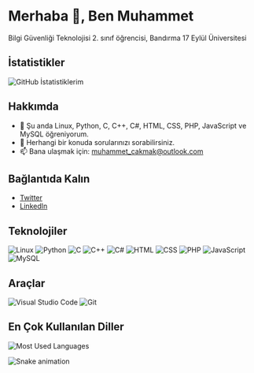 # Merhaba 👋, Ben Muhammet

Bilgi Güvenliği Teknolojisi 2. sınıf öğrencisi, Bandırma 17 Eylül Üniversitesi

## İstatistikler
![GitHub İstatistiklerim](https://github-readme-stats.vercel.app/api?username=muhametcakmak&show_icons=true&theme=radical)

## Hakkımda
- 🌱 Şu anda Linux, Python, C, C++, C#, HTML, CSS, PHP, JavaScript ve MySQL öğreniyorum.
- 💬 Herhangi bir konuda sorularınızı sorabilirsiniz.
- 📫 Bana ulaşmak için: muhammet_cakmak@outlook.com


## Bağlantıda Kalın
- [Twitter](https://x.com/MuhammetCkmak)
- [LinkedIn](https://www.linkedin.com/in/muhammetcakmakk/)

## Teknolojiler
![Linux](https://img.shields.io/badge/-Linux-black?style=flat-square&logo=linux)
![Python](https://img.shields.io/badge/-Python-black?style=flat-square&logo=python)
![C](https://img.shields.io/badge/-C-black?style=flat-square&logo=c)
![C++](https://img.shields.io/badge/-C++-black?style=flat-square&logo=cplusplus)
![C#](https://img.shields.io/badge/-C%23-black?style=flat-square&logo=csharp)
![HTML](https://img.shields.io/badge/-HTML-black?style=flat-square&logo=html5)
![CSS](https://img.shields.io/badge/-CSS-black?style=flat-square&logo=css3)
![PHP](https://img.shields.io/badge/-PHP-black?style=flat-square&logo=php)
![JavaScript](https://img.shields.io/badge/-JavaScript-black?style=flat-square&logo=javascript)
![MySQL](https://img.shields.io/badge/-MySQL-black?style=flat-square&logo=mysql)

## Araçlar
![Visual Studio Code](https://img.shields.io/badge/-Visual%20Studio%20Code-black?style=flat-square&logo=visual-studio-code)
![Git](https://img.shields.io/badge/-Git-black?style=flat-square&logo=git)

## En Çok Kullanılan Diller
![Most Used Languages](https://github-readme-stats.vercel.app/api/top-langs/?username=muhametcakmak&layout=compact&theme=radical)

![Snake animation](https://raw.githubusercontent.com/muhametcakmak/muhametcakmak/output/github-contribution-grid-snake-dark.svg)
